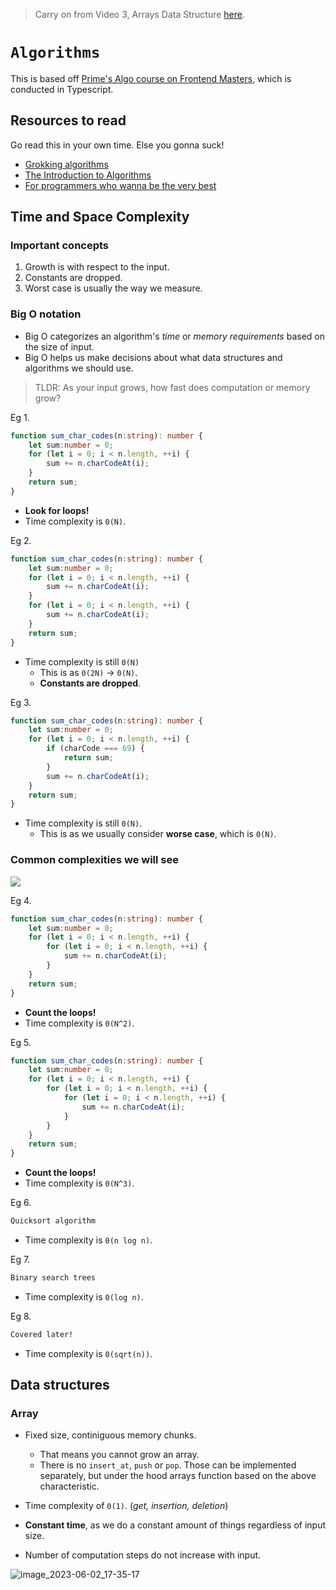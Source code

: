 > Carry on from Video 3, Arrays Data Structure [here](https://frontendmasters.com/courses/algorithms/).

# `Algorithms`

This is based off [Prime's Algo course on Frontend Masters](https://frontendmasters.com/courses/algorithms/), which is conducted in Typescript.

## Resources to read

Go read this in your own time. Else you gonna suck!

* [Grokking algorithms](resources/Grokking-Algorithms.pdf)
* [The Introduction to Algorithms](resources/Introduction-to-Algorithms.pdf)
* [For programmers who wanna be the very best](resources/Common-Sense-Guide-to-Data-Structures.pdf)

## Time and Space Complexity

### Important concepts
1. Growth is with respect to the input.
2. Constants are dropped.
3. Worst case is usually the way we measure.

### Big O notation

* Big O categorizes an algorithm's *time* or *memory requirements* based on the size of input.
* Big O helps us make decisions about what data structures and algorithms we should use.

> TLDR: As your input grows, how fast does computation or memory grow?

Eg 1.

```ts
function sum_char_codes(n:string): number {
    let sum:number = 0;
    for (let i = 0; i < n.length, ++i) {
        sum += n.charCodeAt(i);
    }
    return sum;
}
```

* **Look for loops!**
* Time complexity is `0(N)`.

Eg 2.

```ts
function sum_char_codes(n:string): number {
    let sum:number = 0;
    for (let i = 0; i < n.length, ++i) {
        sum += n.charCodeAt(i);
    }
    for (let i = 0; i < n.length, ++i) {
        sum += n.charCodeAt(i);
    }
    return sum;
}
```

* Time complexity is still `0(N)`
    * This is as `0(2N)` -> `0(N)`.
    * **Constants are dropped**.

Eg 3.

```ts
function sum_char_codes(n:string): number {
    let sum:number = 0;
    for (let i = 0; i < n.length, ++i) {
        if (charCode === 69) {
            return sum;
        }
        sum += n.charCodeAt(i);
    }
    return sum;
}
```

* Time complexity is still `0(N)`.
    * This is as we usually consider **worse case**, which is `0(N)`.

### Common complexities we will see

![](https://he-s3.s3.amazonaws.com/media/uploads/ece920b.png)

Eg 4.

```ts
function sum_char_codes(n:string): number {
    let sum:number = 0;
    for (let i = 0; i < n.length, ++i) {
        for (let i = 0; i < n.length, ++i) {
            sum += n.charCodeAt(i);
        }
    }
    return sum;
}
```

* **Count the loops!**
* Time complexity is `0(N^2)`.

Eg 5.

```ts
function sum_char_codes(n:string): number {
    let sum:number = 0;
    for (let i = 0; i < n.length, ++i) {
        for (let i = 0; i < n.length, ++i) {
            for (let i = 0; i < n.length, ++i) {
                sum += n.charCodeAt(i);
            }
        }
    }
    return sum;
}
```

* **Count the loops!**
* Time complexity is `0(N^3)`.

Eg 6.

```md
Quicksort algorithm
```

* Time complexity is `0(n log n)`.

Eg 7. 

```md 
Binary search trees
```

* Time complexity is `0(log n)`.

Eg 8.

```md
Covered later!
```

* Time complexity is `0(sqrt(n))`.

## Data structures

### Array

* Fixed size, continiguous memory chunks.
    * That means you cannot grow an array.
    * There is no `insert_at`, `push` or `pop`. Those can be implemented separately, but under the hood arrays function based on the above characteristic.

* Time complexity of `0(1)`. (*get, insertion, deletion*)
* **Constant time**, as we do a constant amount of things regardless of input size.
* Number of computation steps do not increase with input.

![image_2023-06-02_17-35-17](https://github.com/gongahkia/university-notes/assets/117062305/a4f65168-40f2-45a5-ba6d-03ced7a4f9c0)
